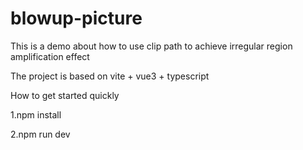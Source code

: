 # blowup-picture

This is a demo about how to use clip path to achieve irregular region amplification effect

The project is based on vite + vue3 + typescript

How to get started quickly

1.npm install

2.npm run dev
